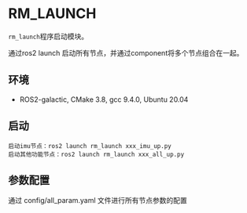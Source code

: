 # RM_LAUNCH

`rm_launch`程序启动模块。

通过ros2 launch 启动所有节点，并通过component将多个节点组合在一起。
## 环境 
- ROS2-galactic, CMake 3.8, gcc 9.4.0, Ubuntu 20.04

## 启动
```shell
启动imu节点：ros2 launch rm_launch xxx_imu_up.py
启动其他功能节点：ros2 launch rm_launch xxx_all_up.py 
```

## 参数配置
通过 config/all_param.yaml 文件进行所有节点参数的配置
